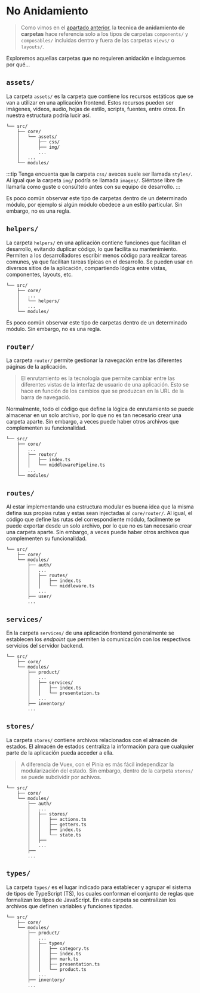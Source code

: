 # No Anidamiento

>Como vimos en el [apartado anterior](./nesting.md), la **tecnica de anidamiento de carpetas** hace referencia solo a los tipos de carpetas `components/` y `composables/` incluidas dentro y fuera de las carpetas `views/` o `layouts/`.

Exploremos aquellas carpetas que no requieren anidación e indaguemos por qué...

## `assets/`

La carpeta `assets/` es la carpeta que contiene los recursos estáticos que se van a utilizar en una aplicación frontend. Estos recursos pueden ser imágenes, videos, audio, hojas de estilo, scripts, fuentes, entre otros. En nuestra estructura podría lucir así.

```sh{3,4,5,6}
└── src/
    ├── core/
    │   └── assets/
    │       ├── css/
    │       ├── img/
    │       ...
    │   ...
    └── modules/
```

:::tip
Tenga encuenta que la carpeta `css/` aveces suele ser llamada `styles/`. Al igual que la carpeta `img/` podría se llamada `images/`. Siéntase libre de llamarla como guste o consúltelo antes con su equipo de desarrollo.
:::

Es poco común observar este tipo de carpetas dentro de un determinado módulo, por ejemplo si algún módulo obedece a un estilo particular. Sin embargo, no es una regla.

## `helpers/`

La carpeta `helpers/` en una aplicación contiene funciones que facilitan el desarrollo, evitando duplicar código, lo que facilita su mantenimiento. Permiten a los desarrolladores escribir menos código para realizar tareas comunes, ya que facilitan tareas típicas en el desarrollo. Se pueden usar en diversos sitios de la aplicación, compartiendo lógica entre vistas, componentes, layouts, etc.


```sh{4}
└── src/
    ├── core/
    │   ...
    │   └── helpers/
    │   ...
    └── modules/
```

Es poco común observar este tipo de carpetas dentro de un determinado módulo. Sin embargo, no es una regla.

## `router/`

La carpeta `router/` permite gestionar la navegación entre las diferentes páginas de la aplicación.

>El enrutamiento es la tecnología que permite cambiar entre las diferentes vistas de la interfaz de usuario de una aplicación. Esto se hace en función de los cambios que se produzcan en la URL de la barra de navegació.

Normalmente, todo el código que define la lógica de enrutamiento se puede almacenar en un solo archivo, por lo que no es tan necesario crear una carpeta aparte. Sin embargo, a veces puede haber otros archivos que complementen su funcionalidad.

```sh{5}
└── src/
    ├── core/
    │   ...
    │   ├── router/
    │   │   ├── index.ts
    │   │   └── middlewarePipeline.ts
    │   ...
    └── modules/
```

## `routes/`

Al estar implementando una estructura modular es buena idea que la misma defina sus propias rutas y estas sean injectadas al `core/router/`. Al igual, el código que define las rutas del correspondiente módulo, facilmente se puede exportar desde un solo archivo, por lo que no es tan necesario crear una carpeta aparte. Sin embargo, a veces puede haber otros archivos que complementen su funcionalidad.

```sh{6,7,8}
└── src/
    ├── core/
    └── modules/
        ├── auth/
        │   ...
        │   ├── routes/
        │   │   ├── index.ts
        │   │   └── middleware.ts
        │   ...
        ├── user/
        ...     
```

## `services/`

En la carpeta `services/` de una aplicación frontend generalmente se establecen los _endpoint_ que permiten la comunicación con los respectivos servicios del servidor backend.

```sh{6,7,8}
└── src/
    ├── core/
    └── modules/
        ├── product/
        │   ...
        │   ├── services/
        │   │   ├── index.ts
        │   │   └── presentation.ts
        │   ...
        ├── inventory/
        ...     
```

## `stores/`

La carpeta `stores/` contiene archivos relacionados con el almacén de estados. El almacén de estados centraliza la información para que cualquier parte de la aplicación pueda acceder a ella.

>A diferencia de Vuex, con el Pinia es más fácil independizar la modularización del estado. Sin embargo, dentro de la carpeta `stores/` se puede subdividir por achivos.

```sh{6,7,8,9,10}
└── src/
    ├── core/
    └── modules/
        ├── auth/
        │   ...
        │   ├── stores/
        │   │   ├── actions.ts
        │   │   ├── getters.ts        
        │   │   ├── index.ts
        │   │   └── state.ts
        │   ├──
        │   ...         
        ├── 
        ...     
```

## `types/`

La carpeta `types/` es el lugar indicado para establecer y agrupar el sistema de tipos de TypeScript (TS), los cuales conforman el conjunto de reglas que formalizan los tipos de JavaScript. En esta carpeta se centralizan los archivos que definen variables y funciones tipadas.


```sh{6,7,8,9,10,11}
└── src/
    ├── core/
    └── modules/
        ├── product/
        │   ...
        │   ├── types/
        │   │   ├── category.ts
        │   │   ├── index.ts
        │   │   ├── mark.ts
        │   │   ├── presentation.ts
        │   │   └── product.ts
        │   ...
        ├── inventory/
        ...     
```